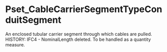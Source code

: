 # Pset_CableCarrierSegmentTypeConduitSegment

An enclosed tubular carrier segment through which cables are pulled.<!-- end of definition -->
HISTORY: IFC4 - NominalLength deleted. To be handled as a quantity measure.
